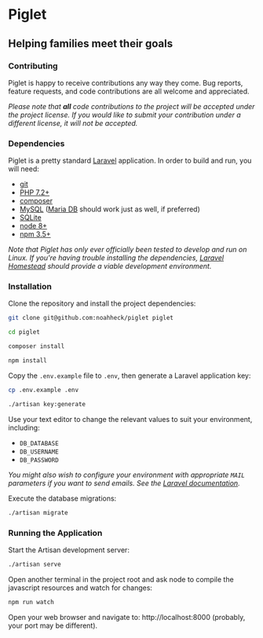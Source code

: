 # Piglet

## Helping families meet their goals

### Contributing

Piglet is happy to receive contributions any way they come. Bug reports, feature requests, and code contributions are all welcome and appreciated.

*Please note that **all** code contributions to the project will be accepted under the project license. If you would like to submit your contribution under a different license, it will not be accepted.*

### Dependencies

Piglet is a pretty standard [Laravel](https://laravel.com/) application. In order to build and run, you will need:

- [git](https://git-scm.com/)
- [PHP 7.2+](http://php.net/)
- [composer](https://getcomposer.org/)
- [MySQL](https://www.mysql.com/) ([Maria DB](https://mariadb.org/) should work just as well, if preferred)
- [SQLite](https://www.sqlite.org/index.html)
- [node 8+](https://nodejs.org/en/)
- [npm 3.5+](https://www.npmjs.com/)

*Note that Piglet has only ever officially been tested to develop and run on Linux. If you're having trouble installing the dependencies, [Laravel Homestead](https://laravel.com/docs/5.7/homestead) should provide a viable development environment.*

### Installation

Clone the repository and install the project dependencies:

```bash
git clone git@github.com:noahheck/piglet piglet

cd piglet

composer install

npm install
```

Copy the `.env.example` file to `.env`, then generate a Laravel application key:

```bash
cp .env.example .env

./artisan key:generate
```


Use your text editor to change the relevant values to suit your environment, including:

- `DB_DATABASE`
- `DB_USERNAME`
- `DB_PASSWORD`

*You might also wish to configure your environment with appropriate `MAIL` parameters if you want to send emails. See the [Laravel documentation](https://laravel.com/docs/5.7/mail).*

Execute the database migrations:

```bash
./artisan migrate
```

### Running the Application

Start the Artisan development server:

```bash
./artisan serve
```

Open another terminal in the project root and ask node to compile the javascript resources and watch for changes:

```bash
npm run watch
```

Open your web browser and navigate to: http://localhost:8000 (probably, your port may be different).


